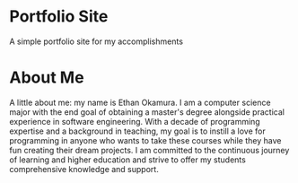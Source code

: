 # Portfolio Site
A simple portfolio site for my accomplishments


# About Me
A little about me: my name is Ethan Okamura. I am a computer science major with the end goal of obtaining a master's degree alongside practical experience in software engineering. With a decade of programming expertise and a background in teaching, my goal is to instill a love for programming in anyone who wants to take these courses while they have fun creating their dream projects. I am committed to the continuous journey of learning and higher education and strive to offer my students comprehensive knowledge and support.